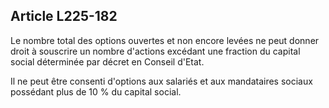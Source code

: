 Article L225-182
----
Le nombre total des options ouvertes et non encore levées ne peut donner droit à
souscrire un nombre d'actions excédant une fraction du capital social déterminée
par décret en Conseil d'Etat.

Il ne peut être consenti d'options aux salariés et aux mandataires sociaux
possédant plus de 10 % du capital social.
